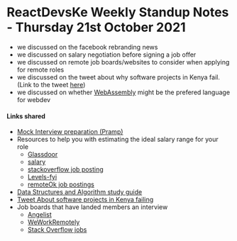 # ReactDevsKe Weekly Standup Notes - Thursday 21st October 2021

- we discussed on the facebook rebranding news
- we discussed on salary negotiation before signing a job offer
- we discussed on remote job boards/websites to consider when applying for remote roles
- we discussed on the tweet about why software projects in Kenya fail. (Link to the tweet [here](https://twitter.com/waithash/status/1450522487624765446))
- we discussed on whether [WebAssembly](https://webassembly.org/) might be the prefered language for webdev 



#### Links shared

- [Mock Interview preparation (Pramp)](https://www.pramp.com/)
- Resources to help you with estimating the ideal salary range for your role
    - [Glassdoor](Glassdoor.com)
    - [salary](Salary.com)
    - [stackoverflow job posting](Stackoverflow.com)
    - [Levels-fyi](levels.fyi)
    - [remoteOk job postings](https://remoteok.io/)
- [Data Structures and Algorithm study guide](https://jovian.ai/learn)
- [Tweet About software projects in Kenya failing](https://twitter.com/waithash/status/1450522487624765446)
- Job boards that have landed members an interview
    - [Angelist](https://angel.co/jobs)
    - [WeWorkRemotely](https://weworkremotely.com/)
    - [Stack Overflow jobs](https://stackoverflow.com/jobs)

